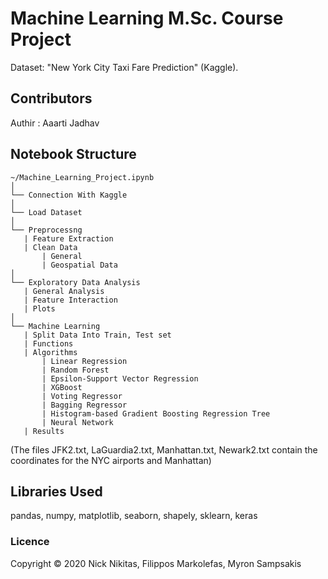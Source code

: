 # Machine Learning M.Sc. Course Project

Dataset: "New York City Taxi Fare Prediction" (Kaggle).


## Contributors

Authir : Aaarti Jadhav



## Notebook Structure
```
~/Machine_Learning_Project.ipynb
│
└── Connection With Kaggle
│
└── Load Dataset
│
└── Preprocessng
   | Feature Extraction
   | Clean Data
       | General
       | Geospatial Data
│
└── Exploratory Data Analysis
   | General Analysis
   | Feature Interaction
   | Plots
│
└── Machine Learning
   | Split Data Into Train, Test set
   | Functions
   | Algorithms
       | Linear Regression
       | Random Forest
       | Epsilon-Support Vector Regression
       | XGBoost
       | Voting Regressor
       | Bagging Regressor
       | Histogram-based Gradient Boosting Regression Tree
       | Neural Network
   | Results
```
(The files JFK2.txt, LaGuardia2.txt, Manhattan.txt, Newark2.txt contain the coordinates for the NYC airports and Manhattan)
## Libraries Used
pandas, numpy, matplotlib, seaborn, shapely, sklearn, keras
### Licence
Copyright © 2020 Nick Nikitas, Filippos Markolefas, Myron Sampsakis

